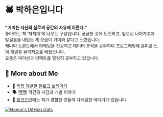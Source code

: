 # 🕷 박하은입니다
**"거미는 자신의 실로써 공간의 자유에 이른다."**   
좋아하는 책 ‘저지대’에 나오는 구절입니다. 궁금한 것에 도전하고, 앞으로 나아가고자 발걸음을 내딛는 제 모습이 거미와 같다고 느꼈습니다.   
캐나다 토론토에서 마케팅을 전공하고 데이터 분석을 공부하다 프로그래밍에 흥미를 느껴 개발을 본격적으로 배웠습니다.  
요즘은 파이썬과 리액트를 열심히 공부하고 있습니다.


## 👀 More about Me 
- 📕 [직접 개발한 블로그 보러가기](https://pullingoff.github.io)
- 🗣 [짹짹](https://twitter.com/devpullingoff)! 약간의 사담과 개발 이야기
- 📂 [링크드인](https://www.linkedin.com/in/hailey-park/)에는 제가 경험한 것들의 디테일한 이야기가 있습니다.  


[![Haeun's GitHub stats](https://github-readme-stats.vercel.app/api?username=pullingoff)](https://github.com/anuraghazra/github-readme-stats)
